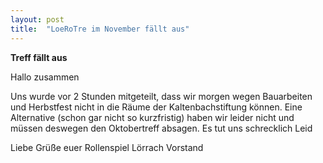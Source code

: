 ```yaml
---
layout: post
title:  "LoeRoTre im November fällt aus"
---
```

**Treff fällt aus**

Hallo zusammen 

Uns wurde vor 2 Stunden mitgeteilt, dass wir morgen wegen Bauarbeiten und Herbstfest nicht in die Räume der Kaltenbachstiftung können. Eine Alternative (schon gar nicht so kurzfristig) haben wir leider nicht und müssen deswegen den Oktobertreff absagen. 
Es tut uns schrecklich Leid

Liebe Grüße euer Rollenspiel Lörrach Vorstand

